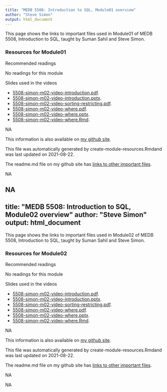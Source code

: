```yaml
---
title: "MEDB 5508: Introduction to SQL, Module01 overview"
author: "Steve Simon"
output: html_document
---
```


<!--This file was first created on 2021-07-28.-->

This page shows the links to important files used in Module01 of MEDB 5508, Introduction to SQL, taught by Suman Sahil and Steve Simon. 

### Resources for Module01

Recommended readings


No readings for this module


<!--resources-slides-1-->


 Slides used in the videos

+ [5508-simon-m02-video-introduction.pdf][m02-video-introduction.pdf].
+ [5508-simon-m02-video-introduction.pptx][m02-video-introduction.pptx].
+ [5508-simon-m02-video-sorting-restricting.pdf][m02-video-sorting-restricting.pdf].
+ [5508-simon-m02-video-where.pdf][m02-video-where.pdf].
+ [5508-simon-m02-video-where.pptx][m02-video-where.pptx].
+ [5508-simon-m02-video-where.Rmd][m02-video-where.Rmd].

NA

This information is also available on [my github site][thisf].

This file was automatically generated by create-module-resources.Rmdand was last updated on 2021-08-22.

The readme.md file on my github site has [links to other important files][mygit].

<!---my git--->
[thisf]: https://github.com/pmean/introduction-to-sql/blob/master/modules/5508-02-resources.md
[mygit]: https://github.com/pmean/introduction-to-sql/blob/master/README.md

NA
<!--links-->



<!---pdf_v--->
[m02-video-introduction.pdf]: https://github.com/pmean/introduction-to-sql/blob/master/results/5508-simon-m02-video-introduction.pdf
[m02-video-sorting-restricting.pdf]: https://github.com/pmean/introduction-to-sql/blob/master/results/5508-simon-m02-video-sorting-restricting.pdf
[m02-video-where.pdf]: https://github.com/pmean/introduction-to-sql/blob/master/results/5508-simon-m02-video-where.pdf

<!---ppt_v--->
[m02-video-introduction.pptx]: https://github.com/pmean/introduction-to-sql/blob/master/results/5508-simon-m02-video-introduction.pptx
[m02-video-where.pptx]: https://github.com/pmean/introduction-to-sql/blob/master/results/5508-simon-m02-video-where.pptx

<!---rmd_v--->
[m02-video-where.Rmd]: https://github.com/pmean/introduction-to-sql/blob/master/src/5508-simon-m02-video-where.Rmd

NA
---
title: "MEDB 5508: Introduction to SQL, Module02 overview"
author: "Steve Simon"
output: html_document
---

<!--This file was first created on 2021-07-28.-->

This page shows the links to important files used in Module02 of MEDB 5508, Introduction to SQL, taught by Suman Sahil and Steve Simon. 

### Resources for Module02

Recommended readings


No readings for this module


<!--resources-slides-1-->


 Slides used in the videos

+ [5508-simon-m02-video-introduction.pdf][m02-video-introduction.pdf].
+ [5508-simon-m02-video-introduction.pptx][m02-video-introduction.pptx].
+ [5508-simon-m02-video-sorting-restricting.pdf][m02-video-sorting-restricting.pdf].
+ [5508-simon-m02-video-where.pdf][m02-video-where.pdf].
+ [5508-simon-m02-video-where.pptx][m02-video-where.pptx].
+ [5508-simon-m02-video-where.Rmd][m02-video-where.Rmd].

NA

This information is also available on [my github site][thisf].

This file was automatically generated by create-module-resources.Rmdand was last updated on 2021-08-22.

The readme.md file on my github site has [links to other important files][mygit].

<!---my git--->
[thisf]: https://github.com/pmean/introduction-to-sql/blob/master/modules/5508-02-resources.md
[mygit]: https://github.com/pmean/introduction-to-sql/blob/master/README.md

NA
<!--links-->



<!---pdf_v--->
[m02-video-introduction.pdf]: https://github.com/pmean/introduction-to-sql/blob/master/results/5508-simon-m02-video-introduction.pdf
[m02-video-sorting-restricting.pdf]: https://github.com/pmean/introduction-to-sql/blob/master/results/5508-simon-m02-video-sorting-restricting.pdf
[m02-video-where.pdf]: https://github.com/pmean/introduction-to-sql/blob/master/results/5508-simon-m02-video-where.pdf

<!---ppt_v--->
[m02-video-introduction.pptx]: https://github.com/pmean/introduction-to-sql/blob/master/results/5508-simon-m02-video-introduction.pptx
[m02-video-where.pptx]: https://github.com/pmean/introduction-to-sql/blob/master/results/5508-simon-m02-video-where.pptx

<!---rmd_v--->
[m02-video-where.Rmd]: https://github.com/pmean/introduction-to-sql/blob/master/src/5508-simon-m02-video-where.Rmd

NA
